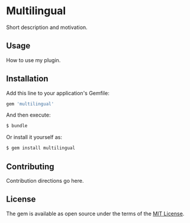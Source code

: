 # Multilingual
Short description and motivation.

## Usage
How to use my plugin.

## Installation
Add this line to your application's Gemfile:

```ruby
gem 'multilingual'
```

And then execute:
```bash
$ bundle
```

Or install it yourself as:
```bash
$ gem install multilingual
```

## Contributing
Contribution directions go here.

## License
The gem is available as open source under the terms of the [MIT License](http://opensource.org/licenses/MIT).

